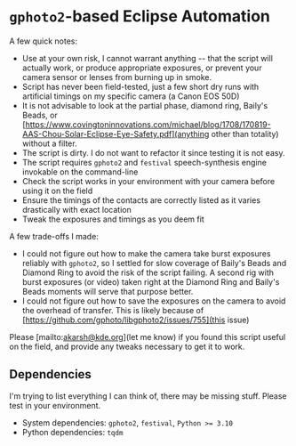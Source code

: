 # `gphoto2`-based Eclipse Automation

A few quick notes:
* Use at your own risk, I cannot warrant anything -- that the script will actually work, or produce appropriate exposures, or prevent your camera sensor or lenses from burning up in smoke.
* Script has never been field-tested, just a few short dry runs with artificial timings on my specific camera (a Canon EOS 50D)
* It is not advisable to look at the partial phase, diamond ring, Baily's Beads, or [https://www.covingtoninnovations.com/michael/blog/1708/170819-AAS-Chou-Solar-Eclipse-Eye-Safety.pdf](anything other than totality) without a filter.
* The script is dirty. I do not want to refactor it since testing it is not easy.
* The script requires `gphoto2` and `festival` speech-synthesis engine invokable on the command-line
* Check the script works in your environment with your camera before using it on the field
* Ensure the timings of the contacts are correctly listed as it varies drastically with exact location
* Tweak the exposures and timings as you deem fit

A few trade-offs I made:
* I could not figure out how to make the camera take burst exposures reliably with `gphoto2`, so I settled for slow coverage of Baily's Beads and Diamond Ring to avoid the risk of the script failing. A second rig with burst exposures (or video) taken right at the Diamond Ring and Baily's Beads moments will serve that purpose better.
* I could not figure out how to save the exposures on the camera to avoid the overhead of transfer. This is likely because of [https://github.com/gphoto/libgphoto2/issues/755](this issue)

Please [mailto:akarsh@kde.org](let me know) if you found this script useful on the field, and provide any tweaks necessary to get it to work.

## Dependencies
I'm trying to list everything I can think of, there may be missing stuff. Please test in your environment.

* System dependencies: `gphoto2`, `festival`, `Python >= 3.10`
* Python dependencies: `tqdm`
